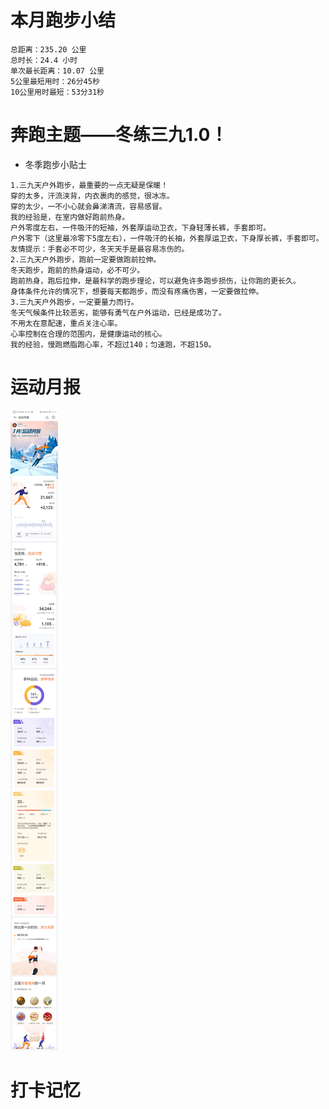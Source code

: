# 本月跑步小结
```
总距离：235.20 公里
总时长：24.4 小时
单次最长距离：10.07 公里
5公里最短用时：26分45秒
10公里用时最短：53分31秒
```

# 奔跑主题——冬练三九1.0！
- 冬季跑步小贴士
```
1.三九天户外跑步，最重要的一点无疑是保暖！
穿的太多，汗流浃背，内衣裹肉的感觉，很冰冻。
穿的太少，一不小心就会鼻涕清流，容易感冒。
我的经验是，在室内做好跑前热身。
户外零度左右，一件吸汗的短袖，外套厚运动卫衣，下身轻薄长裤，手套即可。
户外零下（这里最冷零下5度左右），一件吸汗的长袖，外套厚运卫衣，下身厚长裤，手套即可。
友情提示：手套必不可少，冬天天手是最容易冻伤的。
2.三九天户外跑步，跑前一定要做跑前拉伸。
冬天跑步，跑前的热身运动，必不可少。
跑前热身，跑后拉伸，是最科学的跑步理论，可以避免许多跑步损伤，让你跑的更长久。
身体条件允许的情况下，想要每天都跑步，而没有疼痛伤害，一定要做拉伸。
3.三九天户外跑步，一定要量力而行。
冬天气候条件比较恶劣，能够有勇气在户外运动，已经是成功了。
不用太在意配速，重点关注心率。
心率控制在合理的范围内，是健康运动的核心。
我的经验，慢跑燃脂跑心率，不超过140；匀速跑，不超150。
```

#  运动月报
![2021年1月](./月报_202101.jpg)


# 打卡记忆
```

```
